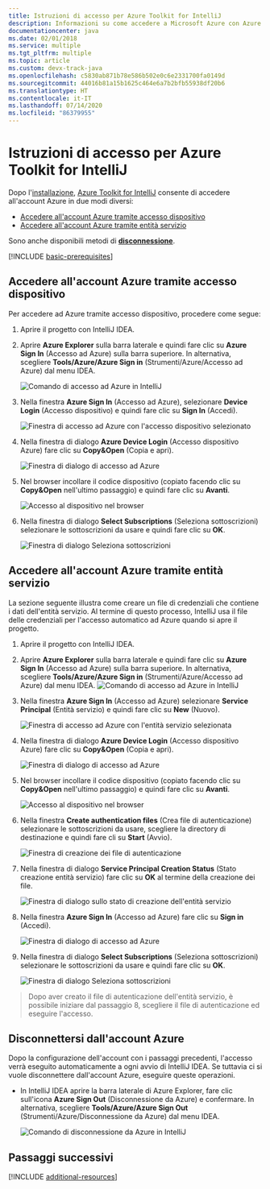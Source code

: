 ```yaml
---
title: Istruzioni di accesso per Azure Toolkit for IntelliJ
description: Informazioni su come accedere a Microsoft Azure con Azure Toolkit for IntelliJ.
documentationcenter: java
ms.date: 02/01/2018
ms.service: multiple
ms.tgt_pltfrm: multiple
ms.topic: article
ms.custom: devx-track-java
ms.openlocfilehash: c5830ab871b78e586b502e0c6e2331700fa0149d
ms.sourcegitcommit: 44016b81a15b1625c464e6a7b2bfb55938df20b6
ms.translationtype: HT
ms.contentlocale: it-IT
ms.lasthandoff: 07/14/2020
ms.locfileid: "86379955"
---
```

# <a name="sign-in-instructions-for-the-azure-toolkit-for-intellij"></a>Istruzioni di accesso per Azure Toolkit for IntelliJ

Dopo l'[installazione](https://www.jetbrains.com/help/idea/managing-plugins.html), [Azure Toolkit for IntelliJ](https://plugins.jetbrains.com/plugin/8053) consente di accedere all'account Azure in due modi diversi:

  - [Accedere all'account Azure tramite accesso dispositivo](#sign-in-to-your-azure-account-by-device-login)
  - [Accedere all'account Azure tramite entità servizio](#sign-in-to-your-azure-account-by-service-principal)

Sono anche disponibili metodi di [**disconnessione**](#sign-out-of-your-azure-account).

[!INCLUDE [basic-prerequisites](includes/basic-prerequisites.md)]

## <a name="sign-in-to-your-azure-account-by-device-login"></a>Accedere all'account Azure tramite accesso dispositivo

Per accedere ad Azure tramite accesso dispositivo, procedere come segue:

1. Aprire il progetto con IntelliJ IDEA.

2. Aprire **Azure Explorer** sulla barra laterale e quindi fare clic su **Azure Sign In** (Accesso ad Azure) sulla barra superiore. In alternativa, scegliere **Tools/Azure/Azure Sign in** (Strumenti/Azure/Accesso ad Azure) dal menu IDEA.

   ![Comando di accesso ad Azure in IntelliJ][I01]

3. Nella finestra **Azure Sign In** (Accesso ad Azure), selezionare **Device Login** (Accesso dispositivo) e quindi fare clic su **Sign In** (Accedi).

   ![Finestra di accesso ad Azure con l'accesso dispositivo selezionato][I02]

4. Nella finestra di dialogo **Azure Device Login** (Accesso dispositivo Azure) fare clic su **Copy&Open** (Copia e apri).

   ![Finestra di dialogo di accesso ad Azure][I03]

5. Nel browser incollare il codice dispositivo (copiato facendo clic su **Copy&Open** nell'ultimo passaggio) e quindi fare clic su **Avanti**.

   ![Accesso al dispositivo nel browser][I04]

6. Nella finestra di dialogo **Select Subscriptions** (Seleziona sottoscrizioni) selezionare le sottoscrizioni da usare e quindi fare clic su **OK**.

   ![Finestra di dialogo Seleziona sottoscrizioni][I05]

## <a name="sign-in-to-your-azure-account-by-service-principal"></a>Accedere all'account Azure tramite entità servizio

La sezione seguente illustra come creare un file di credenziali che contiene i dati dell'entità servizio. Al termine di questo processo, IntelliJ usa il file delle credenziali per l'accesso automatico ad Azure quando si apre il progetto.

1. Aprire il progetto con IntelliJ IDEA.

1. Aprire **Azure Explorer** sulla barra laterale e quindi fare clic su **Azure Sign In** (Accesso ad Azure) sulla barra superiore. In alternativa, scegliere **Tools/Azure/Azure Sign in** (Strumenti/Azure/Accesso ad Azure) dal menu IDEA.
   ![Comando di accesso ad Azure in IntelliJ][A01]

1. Nella finestra **Azure Sign In** (Accesso ad Azure) selezionare **Service Principal** (Entità servizio) e quindi fare clic su **New** (Nuovo).

   ![Finestra di accesso ad Azure con l'entità servizio selezionata][A02]

1. Nella finestra di dialogo **Azure Device Login** (Accesso dispositivo Azure) fare clic su **Copy&Open** (Copia e apri).

   ![Finestra di dialogo di accesso ad Azure][A03]

1. Nel browser incollare il codice dispositivo (copiato facendo clic su **Copy&Open** nell'ultimo passaggio) e quindi fare clic su **Avanti**.

   ![Accesso al dispositivo nel browser][A04]

1. Nella finestra **Create authentication files** (Crea file di autenticazione) selezionare le sottoscrizioni da usare, scegliere la directory di destinazione e quindi fare cli su **Start** (Avvio).

   ![Finestra di creazione dei file di autenticazione][A05]

1. Nella finestra di dialogo **Service Principal Creation Status** (Stato creazione entità servizio) fare clic su **OK** al termine della creazione dei file.

   ![Finestra di dialogo sullo stato di creazione dell'entità servizio][A06]

1. Nella finestra **Azure Sign In** (Accesso ad Azure) fare clic su **Sign in** (Accedi). 

   ![Finestra di dialogo di accesso ad Azure][A07]

1. Nella finestra di dialogo **Select Subscriptions** (Seleziona sottoscrizioni) selezionare le sottoscrizioni da usare e quindi fare clic su **OK**.

   ![Finestra di dialogo Seleziona sottoscrizioni][A08]

> Dopo aver creato il file di autenticazione dell'entità servizio, è possibile iniziare dal passaggio 8, scegliere il file di autenticazione ed eseguire l'accesso.

## <a name="sign-out-of-your-azure-account"></a>Disconnettersi dall'account Azure

Dopo la configurazione dell'account con i passaggi precedenti, l'accesso verrà eseguito automaticamente a ogni avvio di IntelliJ IDEA. Se tuttavia ci si vuole disconnettere dall'account Azure, eseguire queste operazioni.

* In IntelliJ IDEA aprire la barra laterale di Azure Explorer, fare clic sull'icona **Azure Sign Out** (Disconnessione da Azure) e confermare. In alternativa, scegliere **Tools/Azure/Azure Sign Out** (Strumenti/Azure/Disconnessione da Azure) dal menu IDEA.

   ![Comando di disconnessione da Azure in IntelliJ][L01]

## <a name="next-steps"></a>Passaggi successivi

[!INCLUDE [additional-resources](includes/additional-resources.md)]

<!-- URL List -->

<!-- IMG List -->

[I01]: media/sign-in-instructions/I01.png
[I02]: media/sign-in-instructions/I02.png
[I03]: media/sign-in-instructions/I03.png
[I04]: media/sign-in-instructions/I04.png
[I05]: media/sign-in-instructions/I05.png

[A01]: media/sign-in-instructions/A01.png
[A02]: media/sign-in-instructions/A02.png
[A03]: media/sign-in-instructions/A03.png
[A04]: media/sign-in-instructions/A04.png
[A05]: media/sign-in-instructions/A05.png
[A06]: media/sign-in-instructions/A06.png
[A07]: media/sign-in-instructions/A07.png
[A08]: media/sign-in-instructions/A08.png
[A09]: media/sign-in-instructions/A09.png

[L01]: media/sign-in-instructions/L01.png
[L02]: media/sign-in-instructions/L02.png
[L03]: media/sign-in-instructions/L03.png
